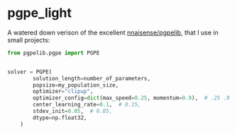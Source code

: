 # pgpe_light

A watered down verison of the excellent [nnaisense/pgpelib](https://github.com/nnaisense/pgpelib), that I use in small projects:

```python
from pgpelib.pgpe import PGPE


solver = PGPE(
        solution_length=number_of_parameters,
        popsize=my_population_size,
        optimizer="clipup",
        optimizer_config=dict(max_speed=0.25, momentum=0.9),  # .25 .9
        center_learning_rate=0.1,  # 0.15,
        stdev_init=0.05,  # 0.05,
        dtype=np.float32,
    )
```
